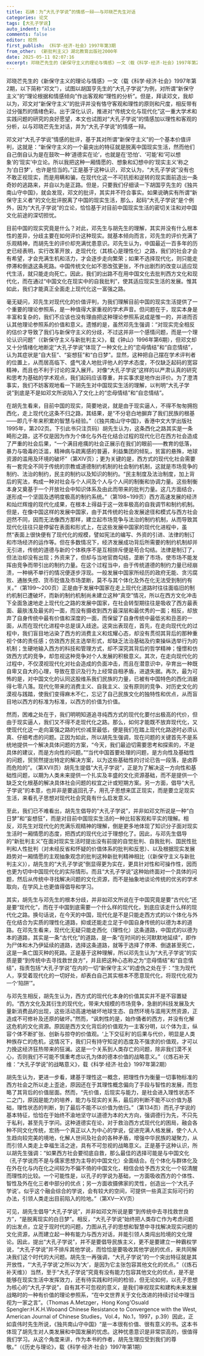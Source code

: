```yaml
---
title: 石砩：为“大孔子学说”的情感一辩——与邓晓芒先生对话
categories: 论文
tags: [大孔子学说]
auto_indent: false
comments: false
editor: 皎然
first_publish: 《科学·经济·社会》1997年第3期
from_other: 《新批判主义》湖北教育出版社2000年
date: 2025-05-11 02:07:16
excerpt: 邓晓芒先生的《新保守主义的理论与情感》一文（载《科学·经济·社会》1997年第2期，以下简称“邓文”），试图以胡国亨先生的“大孔子学说”为例，对所谓“新保守主义”的“理论根据和情感倾向”作出客观和“理性的分析”。但是，拜读邓文，我却以为，邓文对“新保守主义”的批评并没有恪守客观和理性的原则和尺度，相反带有过分强烈的情绪色彩。出于深化认识，推进对“传统文化与现代化”这一重大学术和实践问题的研究的良好愿望，本文也试图对“大孔子学说”的情感加以理性和客观的分析，以与邓晓芒先生对话，并为“大孔子学说”的情感一辩。
---
```

邓晓芒先生的《新保守主义的理论与情感》一文（载《科学·经济·社会》1997年第2期，以下简称“邓文”），试图以胡国亨先生的“大孔子学说”为例，对所谓“新保守主义”的“理论根据和情感倾向”作出客观和“理性的分析”。但是，拜读邓文，我却以为，邓文对“新保守主义”的批评并没有恪守客观和理性的原则和尺度，相反带有过分强烈的情绪色彩。出于深化认识，推进对“传统文化与现代化”这一重大学术和实践问题的研究的良好愿望，本文也试图对“大孔子学说”的情感加以理性和客观的分析，以与邓晓芒先生对话，并为“大孔子学说”的情感一辩。

邓文对“大孔子学说”情感的批评，基于其对所谓“新保守主义”的一个基本价值评判，这就是：“新保守主义的一个最突出的特征就是脱离中国现实生活，然而他们自己倒自认为是在鼓吹一种‘道德实在论’，也就是在‘恐怕’、‘可能’和‘可以想象’的‘现实’中立论。所以我把这种一厢情愿的、想象和幻想中的‘现实主义’称之为‘白日梦’，也许是恰当的。”正是基于这种认识，邓文认为，“大孔子学说”没有也不敢正视现实，而是用瞒和骗，在现代化这一不可抗拒和逆转的现实面前造出一条奇妙的逃路来，并自以为是正路。但是，只要我们仔细读一下胡国亨先生的《独共南山守中国》，就会发现，邓文的批评，其实并不符合事实。如果说确实有所谓“新保守主义者”的文化批评脱离了中国的现实生活，那么，起码“大孔子学说”是个例外，因为“大孔子学说”的立论，恰恰基于对目前中国现实生活的密切关注和对中国文化前途的深切担忧。

目前中国的现实究竟是什么？对此，邓先生与胡先生的理解，其实并没有什么根本性的差异，分歧主要在如何评价这种现实。就基本倾向而言，邓先生的评价充满了乐观精神，而胡先生的评价却充满忧患意识。邓先生认为，中国最近一百多年的历史已经表明，实行改革开放，走现代化（其核心是理性化）之路，我们的社会才会有希望，才会充满生机和活力，才会逐步走向繁荣；如果不选择现代化，则只能走停滞和倒退这条死路。中国传统文化如不思改弦更张，不作出剧烈的改变以适应现代生活，就只能走向死亡。因此，我们的出路不在用中国文化去批判西方文化和现代化，而在通过“中国文化在现实中的自我批判”，使其适应现实生活的发展。惟其如此，我们才能真正全面走上现代化这一富强之路。

毫无疑问，邓先生对现代化的价值评判，为我们理解目前中国的现实生活提供了一个重要的理论参照系，是一种值得大家重视的学术声音。但问题在于，现实本身是丰富和复杂的，我们不应该也没有理由把这种理论参照系说成是惟一的，并进而否认其他理论参照系的价值和意义。遗憾的是，虽然邓先生强调：“对现实完全相反的估价才导致了我们与新保守主义的分歧，不过这并非一个感情问题，而是一个理论认识问题”（《新保守主义与新批判主义》，载《钟山》1996年第6期），但邓文却又十分情绪化地断定“大孔子学说”体现了一种文化上的“恋母情结”和“自恋情结”，认为其症状是“自大狂”、“妄想狂”和“白日梦”。显然，这种把自己摆在学术评判者的位置上，从而居高临下、盛气凌人地批评他人的学术态度，不仅缺乏起码的宽容精神，而且也不利于讨论的深入展开。对像“大孔子学说”这样的以严肃认真的研究和思考为基础的学术观点，我们起码应该尊重，并实事求是地作出评价。为了澄清事实，我们不妨客观地看一下胡先生对中国现实生活的理解，以判明“大孔子学说”到底是不是如邓文所说陷入了文化上的“恋母情结”和“自恋情结”。

在胡先生看来，目前中国的现实，简要地说，就是由于现实逼人，不得不匆匆拥抱西化，走上现代化这条不归之路，其结果，是“不分皂白地摒弃了我们民族的根基——即几千年来积累的智慧与经验。”（《独共南山守中国》，香港中文大学出版社1995年，第202页。下引此书只注页码）胡先生认为，这条西化之路其实是一条畸形之路，这不仅是因为作为个体化与外在化结合过程的现代化已在西方社会造成了严重的社会后果，“一个满目疮痍的社会正展示在我们的眼前——教育的低落，暴力与吸毒的泛滥，精神病与疏离感的普遍，利益集团的倾轧，贫富的悬殊，地球资源的滥用及环境的破坏”（第XIV页）；更为关键的是，西方式的现代化社会需要有一套完全不同于传统的宗教或道德制约机制的社会制约机制，这就是市场竞争的制约、法治的制约，民主的制约以及知识的制约。“民主制度及法治制度，加上背后的宪法，构成一种对社会与个人间及个人与个人间的制衡和协调力量。这些制衡本身又奠基于一个开放社会中知识体系及由此而带来的批判力量。这几方面结合，遂形成一个坚固及透明度极高的制约系统。”（第198~199页）西方高速发展的经济和灿烂辉煌的现代化成果，在根本上得益于这一效率极高的自我调节和制约机制。但是，在像中国这样的发展中国家，由于其传统的社会发展途径和模式与西方社会迥然不同，因而无法像西方那样，建立起市场竞争与法治的制约机制，从而导致其现代化往往只是停留在表面和形式上，在这些发展中国家的现代化进程中，虽然“表面上很快便有了现代化的规模，譬如宪法的编写、外资的引进、法律的制订和市场经济的运作等。但在多数情况下，经济发展成功背后所需要的制约机制却并无引进，传统的道德与新的个体秩序不是互相排斥便是苟合勾结。法律是制订了，但法治却没有出现；外资来了，但却与当地官商勾结，垄断了市场，使市场不能发挥由竞争而带引出的制约力量。在这个过程当中，由于传统道德的制约力量已经崩溃，一种祸不单行的情况便逐步浮现。一般发展中国家所经历的政府无能、贪污腐败、通胀失控、货币贬值及市场垄断，莫不与其个体化及外在化无法受到制约有关。”（第199～200页）正是由于发展中国家在走上现代化道路时往往面临旧的制约机制已遭破坏，而新的制约机制尚未建立这种“真空”情况，所以在西方文化冲击下全面急速地走上现代化之路的发展中国家，在社会转型期往往是吸收了西方最表面、最肤浅及最劣的一面，而没有摄收到西方最深层和最优秀的一面；相反，却放弃了自身传统中最有价值和深度的一面，而保留了自身传统中最低劣和丑恶的一面，从而在现代化进程中总是误入歧途。这突出表现在，首先，在走向现代化的过程中，我们盲目地沾染了西方的消费主义和炫耀心态，却没有贯彻其背后的那种重视个体的责任感；仿效西方民主选举形式，却缺乏法治基础及约束操纵选举行为的机制；生硬地输入西方的科技和管理方式，却不深究其背后的哲学精神；憧憬和仿效西方式的竞争，却忽视这种竞争对个人发展的积极意义。其次，在走向现代化的过程中，不仅漠视现代化对社会造成的负面冲击，而且在潜意识中，孕育出一种既自卑又自大的心理，导致在意识及行为上经常自相矛盾，进退失据。再次，最为可怖的是，对中国文化的认同这股维系我们民族的力量，已被有中国特色的西化消磨得七零八落。现代化带来的消费主义、自我主义、没有原则的竞争、对历史文化的漠视与践踏，使我们变得麻木不仁，忘记了自己民族文化的独特性和优点，从而盲目地以西方的标准为标准，以西方的价值为价值。

然而，困难之处在于，我们明明知道追寻纯西方式的现代化要付出极高的代价，但由于现实逼人，我们又不得不走现代化之路。那么，如何才能既不放弃现代化，又使现代化这一走向富强之路的代价减至最低，便是我们在踏上现代化路途时必须认真、仔细考虑的问题。正因为如此，所以胡先生强调，现在问题的关键首先不是系统地提供一个解决具体问题的方案，“今天，我们最迫切需要思考和探索的，不是具体的建议，而是方向性的问题。”“当代中国首要处理的问题，是方向性及基础性的问题，贸贸然提出特定的解决方案，以为这些基础性的讨论已告一段落，是卤莽而危险的”。（第XVⅡ页）胡先生提倡“大孔子学说”，正是为了解决这一方向性和基础性问题，以期为人类未来提供一个扎实及丰盛的文化资源基础，而不是提供一个缺乏文化根基的解决具体社会问题的权宜之计或短期方案。另一方面，倡导“大孔子学说”的本意，也并非是要返回孔子，用孔子思想来匡正现实，而是要立足现实生活，来看孔子思想对现代社会究竟有什么启发意义。

至此，我们已不难看出，胡先生倡导的“大孔子学说”，并非如邓文所说是一种“白日梦”和“妄想狂”，而是对目前中国现实生活的一种比较客观和平实的理解。相反，邓先生对现代化的充满乐观精神的理解，倒是更多地体现了知识分子面对现实生活时一厢情愿的态度，把西式的现代化过于理想化了。因此，与邓先生倡导的“新批判主义”在面对现实生活时提出没有前提的自觉批判、自我批判、国民性批判和人性批判（对未经反省和怀疑的价值体系的批判和反思）、以及根据现实发展趋势对一厢情愿的主观抽象观念的批判这种新批判精神相比（《新保守主义与新批判主义》），胡先生的“大孔子学说”倒显得更为实在，更具针对性和可操作性，因而也更为切中中国现代化的实际情形。而且“大孔子学说”这种始终面对一个具体的问题，然后从传统中寻找解决问题的文化资源，而不是抽象地谈论传统的优劣的学术取向，在学风上也更值得倡导和学习。

其实，胡先生与邓先生的根本分歧，并非如邓文所说在于中国究竟是要“古代化”还是要“现代化”，而在于中国到底需要一个什么样的现代化，到底应该走什么样的现代化之路。换句话说，在今天的中国，现代化是不是只能走西方式的以个体化与外在化结合为实质的理性化道路，抑或还能走立足于中国自身传统的以德为本的道路。在邓先生看来，现代化无疑只能走西化（理性化）这条道路，中国式的以德为本的道路，其实是一条“古代化”的道路，是一条“在时间的长河默默地延续”，即作为尸体和木乃伊延续的道路，选择这条道路，就等于选择了停滞、倒退甚至死亡，这是一条亡国灭种的死路。正是基于这种理解，所以邓先生认为“大孔子学说”的实质是要“到传统中去寻找救世良方”，并且把这种心态称之为“恋母情结”和“自恋情结”，指责包括“大孔子学说”在内的一切“新保守主义”的虚伪之处在于：“生为现代人，享受着现代化的一切好处，却表白自己其实根本不愿意现代化，将现代化视为一个‘陷阱’”。

与邓先生相反，胡先生认为，西方式的现代化本身的价值其实并不是不容置疑的。“西方文化及其衍生的现代化，带来大规模的市场竞争，急剧的科技发展及大量新消费品的出现，这些活动高速地破坏地球生态、自然环境与滥用天然资源，正造成不可修补及还原的破坏。”然而，“讽刺性的是，始作俑者的西方，并没有化解这危机的文化资源。原因是西方文化背后的价值观为一主客分明，以个体为主，纵容个体不断扩张、创新与掠夺的价值观。‘上下交征利’的后果与代价，明显是人类种族存亡的危机，这情况下，我们只有持守知足的态度及不强求的价值观，才可以力挽这经济狂热带来的狂澜。这是一个关系到人类存亡的问题，除非我们漠不关心，否则我们不可能不慎重考虑以孔为体的德本价值的战略意义。”（《炼石补天维：“大孔子学说”的战略意义》，载《科学·经济·社会》1997年第2期）

胡先生认为，更进一步看，建基于理性这一概念，把理性作为衡量一切事物标准的西方社会之所以走上歪途，原因还在于其理性概念偏向了手段与智性的发展，而忽略了其背后的价值层面。然而，“先价值，后现实与能力，是社会进入理性状态不二之门，原因是能力的培养，能力与现实的关系，最后的判断不能不以价值为基础，理性状态的判断，到了最后不能不以价值为依归。”（第134页）而孔子学说的基本特征，恰恰在于始终不渝地坚守以道德为本的大方向，强调德行为先，不只先于私利，甚至先于学问。这种道德实在论，对于救治西方式现代化的困局，融会各种不同文化传统，宏扬一个真正以人为中心的学说，促进完满人格发展，使个人人生趋向较完美的境地，化解人世间及社会的各种矛盾，增强中华民族的凝聚力，从而引领人类走上幸福生活之途，具有不可忽视的战略意义。正是基于这种认识，所以胡先生强调：“如果西方社会要彻底自救，那么最佳的选择可能是与中国文化（孔子学说而不是与儒家思想为主导的中国文化）全面结合。在个体化与群体化及在外在化与内在化之间较为不偏不倚的中国文化，相信会给予西方文化一个较清醒而理性的比较。一个可能性是，以孔子的学说为基础，一方面吸收西方的个体性、智性及外在化三者中部分的优点；另一方面收摄佛家的灵性，创造出一个‘大孔子学说’。似乎这个融会综合的学说，会有较大的空间，可提供一些真正实际可行的办法，引领人类走出目前陷入的险地。”（第XV—XV页）

可见，胡先生倡导“大孔子学说”，并非如邓文所说是要“到传统中去寻找救世良方”，“是脱离现实的白日梦”。相反，“大孔子学说”始终把人类存亡作为考虑问题的出发点，立足于现时代的问题，力图从孔子的思想和智慧中寻找解决现实问题的文化资源，从而建立起一种有能力与西方对话，并能引领人类闯出险境的文化理论。因此，提出“大孔子学说”，并不是要倡导民族主义，更不是要建立一种霸权学说，“大孔子学说”并不排斥其他学说，而恰恰是要吸收其他学说的优点，来共同解决我们这个时代的大问题。胡先生一再强调，“大孔子学说”的一个突出特征就是其开放性，“‘大孔子学说’之所以为‘大’，是因为它主张包容其他文化的优点。”（《炼石补天维》）当然，至于“大孔子学说”究竟有没有能力包容其他文化的优点，是不是能够在现实生活中发挥效力，还有待实践和时间的检验，但无论如何，以孔子思想为核心的“大孔子学说”，自有其不可忽视的意义，是我们审视现实和建构未来发展战略时的一种有价值的理论参照系，“在中文世界关于文化改进的持续讨论中理当视为一家之言”。（Thomas A.Metzger，Hong Kong'Osuald Spengler:H.K.H.Wooand Chinese Resistance to Convergence with the West, American Journal of Chinese Studies，Vol.4，No.1，1997，p.39）因此，正如袁伟时先生所说，《独共南山守中国》“是一本很有价值、很有意义的书。这本书体现了胡先生对人类发展和中国发展的忧虑。这种忧患意识是非常崇高的，很值得我们学习。从这个角度来讲，作为本书的作者，胡先生理应受到我们的尊敬。”（《历史与理论》，载《科学·经济·社会》1997年第1期）
